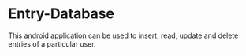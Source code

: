 # Entry-Database
This android application can be used to insert, read, update and delete entries of a particular user.

